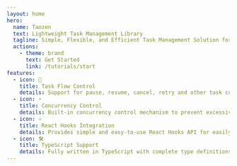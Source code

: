 ```yaml
---
layout: home
hero:
  name: Taozen
  text: Lightweight Task Management Library
  tagline: Simple, Flexible, and Efficient Task Management Solution for React
  actions:
    - theme: brand
      text: Get Started
      link: /tutorials/start
features:
  - icon: 🔄
    title: Task Flow Control
    details: Support for pause, resume, cancel, retry and other task controls, flexible management of task execution flow
  - icon: ⚡
    title: Concurrency Control
    details: Built-in concurrency control mechanism to prevent excessive system resource consumption
  - icon: ⚛️
    title: React Hooks Integration
    details: Provides simple and easy-to-use React Hooks API for easily using and subscribing to state in components
  - icon: 🛠️
    title: TypeScript Support
    details: Fully written in TypeScript with complete type definitions, enhancing development experience
---
```

